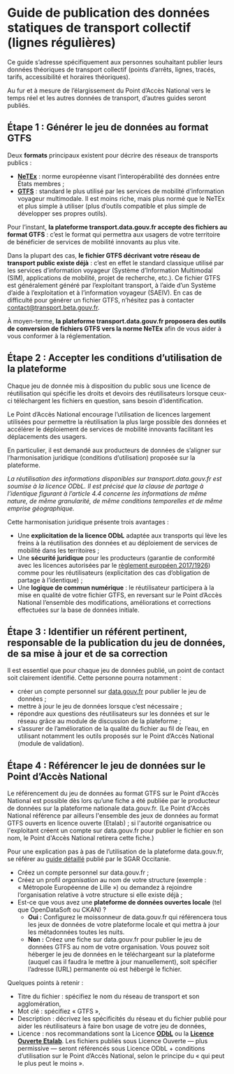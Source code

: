 # Guide de publication des données statiques de transport collectif (lignes régulières)

Ce guide s’adresse spécifiquement aux personnes souhaitant publier leurs données théoriques de transport collectif (points d’arrêts, lignes, tracés, tarifs, accessibilité et horaires théoriques).

Au fur et à mesure de l’élargissement du Point d’Accès National vers le temps réel et les autres données de transport, d’autres guides seront publiés.

## Étape 1 : Générer le jeu de données au format GTFS

Deux **formats** principaux existent pour décrire des réseaux de transports publics :

* **[NeTEx](http://netex-cen.eu/)** : norme européenne visant l’interopérabilité des données entre États membres ;
* **[GTFS](https://developers.google.com/transit/gtfs/)** : standard le plus utilisé par les services de mobilité d’information voyageur multimodale. Il est moins riche, mais plus normé que le NeTEx et plus simple à utiliser (plus d’outils compatible et plus simple de développer ses propres outils).

Pour l’instant, **la plateforme transport.data.gouv.fr accepte des fichiers au format GTFS** : c’est le format qui permettra aux usagers de votre territoire de bénéficier de services de mobilité innovants au plus vite.

Dans la plupart des cas, **le fichier GTFS décrivant votre réseau de transport public existe déjà** : c’est en effet le standard classique utilisé par les services d’information voyageur (Système d’Information Multimodal (SIM), applications de mobilité, projet de recherche, etc.). Ce fichier GTFS est généralement généré par l’exploitant transport, à l’aide d’un Système d’aide à l’exploitation et à l’information voyageur (SAEIV). En cas de difficulté pour générer un fichier GTFS, n’hésitez pas à contacter [contact@transport.beta.gouv.fr](mailto:contact@transport.beta.gouv.fr).


À moyen-terme, **la plateforme transport.data.gouv.fr proposera des outils de conversion de fichiers GTFS vers la norme NeTEx** afin de vous aider à vous conformer à la réglementation.

## Étape 2 : Accepter les conditions d’utilisation de la plateforme
Chaque jeu de donnée mis à disposition du public sous une licence de réutilisation qui spécifie les droits et devoirs des réutilisateurs lorsque ceux-ci téléchargent les fichiers en question, sans besoin d’identification.


Le Point d’Accès National encourage l’utilisation de licences largement utilisées pour permettre la réutilisation la plus large possible des données et accélérer le déploiement de services de mobilité innovants facilitant les déplacements des usagers.

En particulier, il est demandé aux producteurs de données de s’aligner sur l’harmonisation juridique (conditions d’utilisation) proposée sur la plateforme.


*La réutilisation des informations disponibles sur transport.data.gouv.fr est soumise à la licence ODbL. Il est précisé que la clause de partage à l’identique figurant à l’article 4.4 concerne les informations de même nature, de même granularité, de même conditions temporelles et de même emprise géographique.*

Cette harmonisation juridique présente trois avantages :

* Une **explicitation de la licence ODbL** adaptée aux transports qui lève les freins à la réutilisation des données et au déploiement de services de mobilité dans les territoires ;
* Une **sécurité juridique** pour les producteurs (garantie de conformité avec les licences autorisées par le [règlement européen 2017/1926](https://eur-lex.europa.eu/legal-content/FR/TXT/HTML/?uri=CELEX:32017R1926&from=EN)) comme pour les réutilisateurs (explicitation des cas d’obligation de partage à l’identique) ;
* Une **logique de commun numérique** : le réutilisateur participera à la mise en qualité de votre fichier GTFS, en reversant sur le Point d’Accès National l’ensemble des modifications, améliorations et corrections effectuées sur la base de données initiale.

## Étape 3 : Identifier un référent pertinent, responsable de la publication du jeu de données, de sa mise à jour et de sa correction

Il est essentiel que pour chaque jeu de données publié, un point de contact soit clairement identifié. Cette personne pourra notamment :

* créer un compte personnel sur [data.gouv.fr](https://data.gouv.fr) pour publier le jeu de données ;
* mettre à jour le jeu de données lorsque c’est nécessaire ;
* répondre aux questions des réutilisateurs sur les données et sur le réseau grâce au module de discussion de la plateforme ;
* s’assurer de l’amélioration de la qualité du fichier au fil de l’eau, en utilisant notamment les outils proposés sur le Point d’Accès National (module de validation).

## Étape 4 : Référencer le jeu de données sur le Point d’Accès National

Le référencement du jeu de données au format GTFS sur le Point d’Accès National est possible dès lors qu’une fiche a été publiée par le producteur de données sur la plateforme nationale data.gouv.fr. (Le Point d'Accès National référence par ailleurs l'ensemble des jeux de données au format GTFS ouverts en licence ouverte (Etalab) ; si l'autorité organisatrice ou l'exploitant créent un compte sur data.gouv.fr pour publier le fichier en son nom, le Point d'Accès National retirera cette fiche.)

Pour une explication pas à pas de l’utilisation de la plateforme data.gouv.fr, se référer au [guide détaillé](http://www.opendatalab.fr/images/doc/Tuto_chargement_donnees_Opendata_v2.pdf) publié par le SGAR Occitanie.

* Créez un compte personnel sur data.gouv.fr ;
* Créez un profil _organisation_ au nom de votre structure (exemple : « Métropole Européenne de Lille ») ou demandez à rejoindre l’organisation relative à votre structure si elle existe déjà ;
* Est-ce que vous avez une **plateforme de données ouvertes locale** (tel que OpenDataSoft ou CKAN) ?
    * **Oui :** Configurez le moissonneur de data.gouv.fr qui référencera tous les jeux de données de votre plateforme locale et qui mettra à jour les métadonnées toutes les nuits.
    * **Non :** Créez une fiche sur data.gouv.fr pour publier le jeu de données GTFS au nom de votre organisation. Vous pouvez soit héberger le jeu de données en le téléchargeant sur la plateforme (auquel cas il faudra le mettre à jour manuellement), soit spécifier l’adresse (URL) permanente où est hébergé le fichier.

Quelques points à retenir :

* Titre du fichier : spécifiez le nom du réseau de transport et son agglomération,
* Mot clé : spécifiez « GTFS »,
* Description : décrivez les spécificités du réseau et du fichier publié pour aider les réutilisateurs à faire bon usage de votre jeu de données,
* Licence : nos recommandations sont la Licence **[ODbL](https://opendatacommons.org/licenses/odbl/summary/)** ou la **[Licence Ouverte Etalab](https://www.etalab.gouv.fr/wp-content/uploads/2017/04/ETALAB-Licence-Ouverte-v2.0.pdf)**. Les fichiers publiés sous Licence Ouverte — plus permissive — seront référencés sous Licence ODbL + conditions d’utilisation sur le Point d’Accès National, selon le principe du « qui peut le plus peut le moins ».
